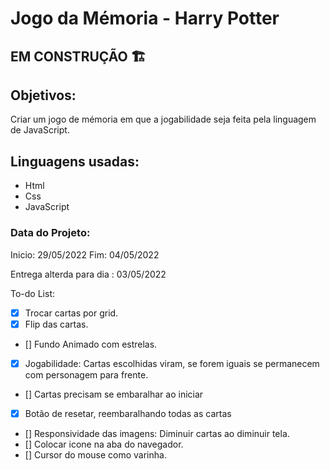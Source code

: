 # Jogo da Mémoria - Harry Potter

## EM CONSTRUÇÃO 🏗️

## Objetivos:

Criar um jogo de mémoria em que a jogabilidade seja feita pela linguagem de JavaScript.

## Linguagens usadas:

* Html
* Css
* JavaScript

### Data do Projeto:

Inicio: 29/05/2022 
Fim: 04/05/2022

Entrega alterda para dia : 03/05/2022

To-do List:

- [x] Trocar cartas por grid.
- [x] Flip das cartas.
- [] Fundo Animado com estrelas.
- [x] Jogabilidade: Cartas escolhidas viram, se forem iguais se  permanecem com personagem para frente.
- [] Cartas precisam se embaralhar ao iniciar
- [x] Botão de resetar, reembaralhando todas as cartas
- [] Responsividade das imagens: Diminuir cartas ao diminuir tela.
- [] Colocar icone na aba do navegador.
- [] Cursor do mouse como varinha.